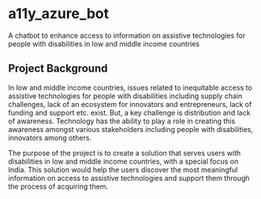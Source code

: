 # a11y_azure_bot
A chatbot to enhance access to information on assistive technologies for people with disabilities in low and middle income countries


## Project Background
In low and middle income countries, issues related to inequitable access to assistive technologies for people with disabilities including supply chain challenges, lack of an ecosystem for innovators and entrepreneurs, lack of funding and support etc. exist. But, a key challenge is distribution and lack of awareness. Technology has the ability to play a role in creating this awareness amongst various stakeholders including people with disabilities, innovators among others.
 
The purpose of the project is to create a solution that serves users with disabilities in low and middle income countries, with a special focus on India. This solution would help the users discover the most meaningful information on access to assistive technologies and support them through the process of acquiring them.


